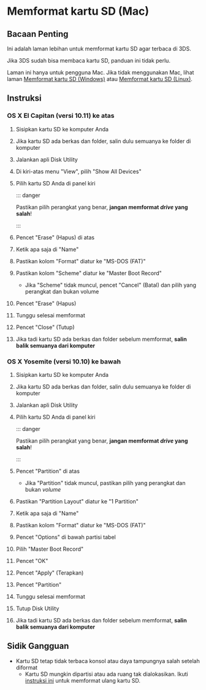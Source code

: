 # Memformat kartu SD (Mac)

## Bacaan Penting

Ini adalah laman lebihan untuk memformat kartu SD agar terbaca di 3DS.

Jika 3DS sudah bisa membaca kartu SD, panduan ini tidak perlu.

Laman ini hanya untuk pengguna Mac. Jika tidak menggunakan Mac, lihat laman [Memformat kartu SD (Windows)](formatting-sd-\(windows\)) atau [Memformat kartu SD (Linux)](formatting-sd-\(linux\)).

## Instruksi

### OS X El Capitan (versi 10.11) ke atas

1. Sisipkan kartu SD ke komputer Anda

2. Jika kartu SD ada berkas dan folder, salin dulu semuanya ke folder di komputer

3. Jalankan apli Disk Utility

4. Di kiri-atas menu "View", pilih "Show All Devices"

5. Pilih kartu SD Anda di panel kiri

   ::: danger

   Pastikan pilih perangkat yang benar, **jangan memformat _drive_ yang salah**!

   :::

6. Pencet "Erase" (Hapus) di atas

7. Ketik apa saja di "Name"

8. Pastikan kolom "Format" diatur ke "MS-DOS (FAT)"

9. Pastikan kolom "Scheme" diatur ke "Master Boot Record"
   - Jika "Scheme" tidak muncul, pencet "Cancel" (Batal) dan pilih yang perangkat dan bukan volume

10. Pencet "Erase" (Hapus)

11. Tunggu selesai memformat

12. Pencet "Close" (Tutup)

13. Jika tadi kartu SD ada berkas dan folder sebelum memformat, **salin balik semuanya dari komputer**

### OS X Yosemite (versi 10.10) ke bawah

1. Sisipkan kartu SD ke komputer Anda

2. Jika kartu SD ada berkas dan folder, salin dulu semuanya ke folder di komputer

3. Jalankan apli Disk Utility

4. Pilih kartu SD Anda di panel kiri

   ::: danger

   Pastikan pilih perangkat yang benar, **jangan memformat _drive_ yang salah**!

   :::

5. Pencet "Partition" di atas
   - Jika "Partition" tidak muncul, pastikan pilih yang perangkat dan bukan _volume_

6. Pastikan "Partition Layout" diatur ke "1 Partition"

7. Ketik apa saja di "Name"

8. Pastikan kolom "Format" diatur ke "MS-DOS (FAT)"

9. Pencet "Options" di bawah partisi tabel

10. Pilih "Master Boot Record"

11. Pencet "OK"

12. Pencet "Apply" (Terapkan)

13. Pencet "Partition"

14. Tunggu selesai memformat

15. Tutup Disk Utility

16. Jika tadi kartu SD ada berkas dan folder sebelum memformat, **salin balik semuanya dari komputer**

## Sidik Gangguan

- Kartu SD tetap tidak terbaca konsol atau daya tampungnya salah setelah diformat
  - Kartu SD mungkin dipartisi atau ada ruang tak dialokasikan. Ikuti [instruksi ini](https://wiki.hacks.guide/wiki/SD_Clean/Mac) untuk memformat ulang kartu SD.

